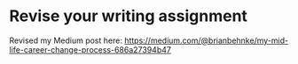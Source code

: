 # Revise your writing assignment

Revised my Medium post here: https://medium.com/@brianbehnke/my-mid-life-career-change-process-686a27394b47
